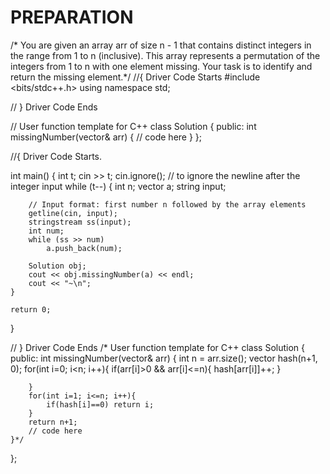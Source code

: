 # PREPARATION
/* You are given an array arr of size n - 1 that contains distinct integers in the range from 1 to n (inclusive). This array represents a permutation of the integers from 1 to n with one element missing. Your task is to identify and return the missing element.*/
//{ Driver Code Starts
#include <bits/stdc++.h>
using namespace std;


// } Driver Code Ends

// User function template for C++
class Solution {
  public:
    int missingNumber(vector<int>& arr) {
        // code here
    }
};


//{ Driver Code Starts.

int main() {
    int t;
    cin >> t;
    cin.ignore(); // to ignore the newline after the integer input
    while (t--) {
        int n;
        vector<int> a;
        string input;

        // Input format: first number n followed by the array elements
        getline(cin, input);
        stringstream ss(input);
        int num;
        while (ss >> num)
            a.push_back(num);

        Solution obj;
        cout << obj.missingNumber(a) << endl;
        cout << "~\n";
    }

    return 0;
}

// } Driver Code Ends
/* User function template for C++
class Solution {
  public:
    int missingNumber(vector<int>& arr) {
        int n = arr.size();
        vector<int>  hash(n+1, 0);
        for(int i=0; i<n; i++){
            if(arr[i]>0 && arr[i]<=n){
                hash[arr[i]]++;
            }
            
        }
        for(int i=1; i<=n; i++){
            if(hash[i]==0) return i;
        }
        return n+1;
        // code here
    }*/
};
